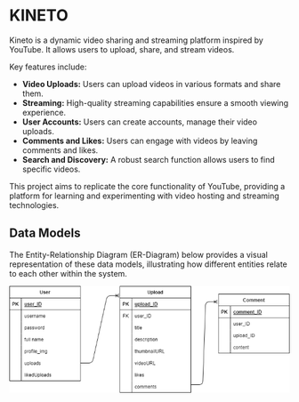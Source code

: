 # KINETO

Kineto is a dynamic video sharing and streaming platform inspired by YouTube. It allows users to upload, share, and stream videos.

Key features include:

- **Video Uploads:** Users can upload videos in various formats and share them.
- **Streaming:** High-quality streaming capabilities ensure a smooth viewing experience.
- **User Accounts:** Users can create accounts, manage their video uploads.
- **Comments and Likes:** Users can engage with videos by leaving comments and likes.
- **Search and Discovery:** A robust search function allows users to find specific videos.

This project aims to replicate the core functionality of YouTube, providing a platform for learning and experimenting with video hosting and streaming technologies.

## Data Models

The Entity-Relationship Diagram (ER-Diagram) below provides a visual representation of these data models, illustrating how different entities relate to each other within the system.

![Data Model ER-Diagram](model.png)
